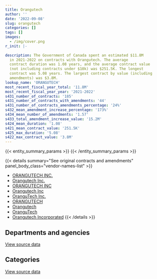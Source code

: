 ```yaml
---
title: Orangutech
author: ''
date: '2022-09-08'
slug: orangutech
categories: []
tags: []
images:
  - /img/cover.png
r_init: |-
  
description: The Government of Canada spent an estimated $11.8M
  in 2021-2022 on contracts with Orangutech. The average
  contract duration was 1.08 years, and the average contract value
  (not including contracts under $10k) was $251.5K. The longest
  contract was 5.08 years. The largest contract by value (including
  amendments) was $3.8M.
lookup_name: 'ORANGUTECH'
most_recent_fiscal_year_total: '11.8M'
most_recent_fiscal_year_year: '2021-2022'
s431_number_of_contracts: '185'
s431_number_of_contracts_with_amendments: '44'
s431_number_of_contracts_amendments_percentage: '24%'
s432_mean_amendment_increase_percentage: '173%'
s434_mean_number_of_amendments: '1.57'
s433_total_amendment_increase_value: '15.2M'
s424_mean_duration: '1.08'
s421_mean_contract_value: '251.5K'
s425_max_duration: '5.08'
s422_max_contract_value: '3.8M'
---
```


<script src="/rmarkdown-libs/htmlwidgets/htmlwidgets.js"></script>
<link href="/rmarkdown-libs/datatables-css/datatables-crosstalk.css" rel="stylesheet" />
<script src="/rmarkdown-libs/datatables-binding/datatables.js"></script>
<script src="/rmarkdown-libs/jquery/jquery-3.6.0.min.js"></script>
<link href="/rmarkdown-libs/dt-core-bootstrap/css/dataTables.bootstrap.min.css" rel="stylesheet" />
<link href="/rmarkdown-libs/dt-core-bootstrap/css/dataTables.bootstrap.extra.css" rel="stylesheet" />
<script src="/rmarkdown-libs/dt-core-bootstrap/js/jquery.dataTables.min.js"></script>
<script src="/rmarkdown-libs/dt-core-bootstrap/js/dataTables.bootstrap.min.js"></script>
<link href="/rmarkdown-libs/crosstalk/css/crosstalk.min.css" rel="stylesheet" />
<script src="/rmarkdown-libs/crosstalk/js/crosstalk.min.js"></script>
<script src="/rmarkdown-libs/htmlwidgets/htmlwidgets.js"></script>
<link href="/rmarkdown-libs/datatables-css/datatables-crosstalk.css" rel="stylesheet" />
<script src="/rmarkdown-libs/datatables-binding/datatables.js"></script>
<script src="/rmarkdown-libs/jquery/jquery-3.6.0.min.js"></script>
<link href="/rmarkdown-libs/dt-core-bootstrap/css/dataTables.bootstrap.min.css" rel="stylesheet" />
<link href="/rmarkdown-libs/dt-core-bootstrap/css/dataTables.bootstrap.extra.css" rel="stylesheet" />
<script src="/rmarkdown-libs/dt-core-bootstrap/js/jquery.dataTables.min.js"></script>
<script src="/rmarkdown-libs/dt-core-bootstrap/js/dataTables.bootstrap.min.js"></script>
<link href="/rmarkdown-libs/crosstalk/css/crosstalk.min.css" rel="stylesheet" />
<script src="/rmarkdown-libs/crosstalk/js/crosstalk.min.js"></script>

{{< entity_summary_params >}}
{{< /entity_summary_params >}}

{{< details summary="See original contracts and amendments" panel_body_class="vendor-names-list" >}}
- [ORANGUTECH INC.](https://search.open.canada.ca/en/ct/?sort=contract_value_f%20desc&page=1&search_text=%22ORANGUTECH%20INC.%22)
- [Orangutech Inc.](https://search.open.canada.ca/en/ct/?sort=contract_value_f%20desc&page=1&search_text=%22Orangutech%20Inc.%22)
- [ORANGUTECH INC](https://search.open.canada.ca/en/ct/?sort=contract_value_f%20desc&page=1&search_text=%22ORANGUTECH%20INC%22)
- [Orangutech Inc](https://search.open.canada.ca/en/ct/?sort=contract_value_f%20desc&page=1&search_text=%22Orangutech%20Inc%22)
- [OranguTech Inc.](https://search.open.canada.ca/en/ct/?sort=contract_value_f%20desc&page=1&search_text=%22OranguTech%20Inc.%22)
- [ORANGUTECH](https://search.open.canada.ca/en/ct/?sort=contract_value_f%20desc&page=1&search_text=%22ORANGUTECH%22)
- [Orangutech](https://search.open.canada.ca/en/ct/?sort=contract_value_f%20desc&page=1&search_text=%22Orangutech%22)
- [OranguTech](https://search.open.canada.ca/en/ct/?sort=contract_value_f%20desc&page=1&search_text=%22OranguTech%22)
- [Orangutech Incorporated](https://search.open.canada.ca/en/ct/?sort=contract_value_f%20desc&page=1&search_text=%22Orangutech%20Incorporated%22)
{{< /details >}}

## Departments and agencies

<div id="htmlwidget-1" style="width:100%;height:auto;" class="datatables html-widget"></div>
<script type="application/json" data-for="htmlwidget-1">{"x":{"style":"bootstrap","filter":"none","vertical":false,"data":[["<a href=\"/departments/aafc-aac/\">Agriculture and Agri-Food Canada<\/a>","<a href=\"/departments/acoa-apeca/\">Atlantic Canada Opportunities Agency<\/a>","<a href=\"/departments/cer-rec/\">Canada Energy Regulator<\/a>","<a href=\"/departments/cfia-acia/\">Canadian Food Inspection Agency<\/a>","<a href=\"/departments/csps-efpc/\">Canada School of Public Service<\/a>","<a href=\"/departments/dfatd-maecd/\">Global Affairs Canada<\/a>","<a href=\"/departments/dnd-mdn/\">National Defence<\/a>","<a href=\"/departments/ec/\">Environment and Climate Change Canada<\/a>","<a href=\"/departments/elections/\">Elections Canada<\/a>","<a href=\"/departments/esdc-edsc/\">Employment and Social Development Canada<\/a>","<a href=\"/departments/fin/\">Department of Finance Canada<\/a>","<a href=\"/departments/ic/\">Innovation, Science and Economic Development Canada<\/a>","<a href=\"/departments/irb-cisr/\">Immigration and Refugee Board of Canada<\/a>","<a href=\"/departments/isc-sac/\">Indigenous Services Canada<\/a>","<a href=\"/departments/jus/\">Department of Justice Canada<\/a>","<a href=\"/departments/lac-bac/\">Library and Archives Canada<\/a>","<a href=\"/departments/nrc-cnrc/\">National Research Council Canada<\/a>","<a href=\"/departments/nrcan-rncan/\">Natural Resources Canada<\/a>","<a href=\"/departments/nserc-crsng/\">Natural Sciences and Engineering Research Council of Canada<\/a>","<a href=\"/departments/pmprb-cepmb/\">Patented Medicine Prices Review Board Canada<\/a>","<a href=\"/departments/ppsc-sppc/\">Public Prosecution Service of Canada<\/a>","<a href=\"/departments/psic-ispc/\">Office of the Public Sector Integrity Commissioner of Canada<\/a>","<a href=\"/departments/pwgsc-tpsgc/\">Public Services and Procurement Canada<\/a>","<a href=\"/departments/rcmp-grc/\">Royal Canadian Mounted Police<\/a>","<a href=\"/departments/ssc-spc/\">Shared Services Canada<\/a>","<a href=\"/departments/tbs-sct/\">Treasury Board of Canada Secretariat<\/a>","<a href=\"/departments/tc/\">Transport Canada<\/a>","<a href=\"/departments/vac-acc/\">Veterans Affairs Canada<\/a>"],[572458.97,null,117170.87,null,null,96000.64,165066.26,2787.22,1003068.66,null,67658.75,null,190010.01,null,509099.69,358042.02,328700.86,37606.93,526798.97,51655.88,null,null,null,500043.77,null,61552.62,null,null],[121334.02,null,39338.78,null,null,181472.66,169250.7,67306.88,140110.83,22995,71303,null,432024.74,41767.67,774011.98,1906200.98,171506.48,69343.27,448941.8,51797.4,37290,null,157.94,489488.5,107209.75,1215920.6,null,3187.89],[508321.85,39847.5,46839.96,1540.94,null,201610.02,233691.6,47437.48,96966.05,205575.8,81400.56,null,802689.47,26806.86,798617.32,null,97563.31,730.52,491456.97,null,19055.19,null,222315.45,1072969.28,568205.33,1771488.97,63852.74,96965.04],[1454160.33,29670,null,306648.14,39324,198237.21,607243.73,63181.44,64850.63,2475585.18,85134.2,279.89,800002.82,27318.06,653500.15,104693.01,171541.11,13332.07,491906.76,null,null,25425,210647.73,1265731.04,1917475.33,636805.71,20897.26,96965.04]],"container":"<table class=\"table table-striped table-hover row-border order-column display\">\n  <thead>\n    <tr>\n      <th>Department<\/th>\n      <th>2018-2019<\/th>\n      <th>2019-2020<\/th>\n      <th>2020-2021<\/th>\n      <th>2021-2022<\/th>\n    <\/tr>\n  <\/thead>\n<\/table>","options":{"order":[[4,"desc"]],"pageLength":10,"autoWidth":true,"columnDefs":[{"targets":1,"render":"function(data, type, row, meta) {\n    return type !== 'display' ? data : DTWidget.formatCurrency(data, \"$\", 2, 3, \",\", \".\", true, null);\n  }"},{"targets":2,"render":"function(data, type, row, meta) {\n    return type !== 'display' ? data : DTWidget.formatCurrency(data, \"$\", 2, 3, \",\", \".\", true, null);\n  }"},{"targets":3,"render":"function(data, type, row, meta) {\n    return type !== 'display' ? data : DTWidget.formatCurrency(data, \"$\", 2, 3, \",\", \".\", true, null);\n  }"},{"targets":4,"render":"function(data, type, row, meta) {\n    return type !== 'display' ? data : DTWidget.formatCurrency(data, \"$\", 2, 3, \",\", \".\", true, null);\n  }"},{"width":"16%","targets":[1,2,3,4]},{"className":"dt-right","targets":[1,2,3,4]}],"orderClasses":false}},"evals":["options.columnDefs.0.render","options.columnDefs.1.render","options.columnDefs.2.render","options.columnDefs.3.render"],"jsHooks":[]}</script>
<p class="text-right">
<a href="https://github.com/GoC-Spending/contracts-data/tree/main/data/out/vendors/orangutech/summary_by_fiscal_year_by_department.csv" class="source-data-link btn btn-link">View source data</a>
</p>

## Categories

<div id="htmlwidget-2" style="width:100%;height:auto;" class="datatables html-widget"></div>
<script type="application/json" data-for="htmlwidget-2">{"x":{"style":"bootstrap","filter":"none","vertical":false,"data":[["<a href=\"/categories/defence/\">Defence<\/a>","<a href=\"/categories/professional_services/\">Professional services<\/a>","<a href=\"/categories/information_technology/\">Information technology<\/a>","<a href=\"/categories/human_capital/\">Human capital<\/a>"],[34928.56,130137.7,4422655.87,null],[38756.46,130494.24,6392710.19,null],[6948.95,838893.67,6650105.59,null],[147578.91,862601.84,10724950.08,25425]],"container":"<table class=\"table table-striped table-hover row-border order-column display\">\n  <thead>\n    <tr>\n      <th>Category<\/th>\n      <th>2018-2019<\/th>\n      <th>2019-2020<\/th>\n      <th>2020-2021<\/th>\n      <th>2021-2022<\/th>\n    <\/tr>\n  <\/thead>\n<\/table>","options":{"order":[[4,"desc"]],"dom":"t","pageLength":30,"autoWidth":true,"columnDefs":[{"targets":1,"render":"function(data, type, row, meta) {\n    return type !== 'display' ? data : DTWidget.formatCurrency(data, \"$\", 2, 3, \",\", \".\", true, null);\n  }"},{"targets":2,"render":"function(data, type, row, meta) {\n    return type !== 'display' ? data : DTWidget.formatCurrency(data, \"$\", 2, 3, \",\", \".\", true, null);\n  }"},{"targets":3,"render":"function(data, type, row, meta) {\n    return type !== 'display' ? data : DTWidget.formatCurrency(data, \"$\", 2, 3, \",\", \".\", true, null);\n  }"},{"targets":4,"render":"function(data, type, row, meta) {\n    return type !== 'display' ? data : DTWidget.formatCurrency(data, \"$\", 2, 3, \",\", \".\", true, null);\n  }"},{"width":"16%","targets":[1,2,3,4]},{"className":"dt-right","targets":[1,2,3,4]}],"orderClasses":false,"lengthMenu":[10,25,30,50,100]}},"evals":["options.columnDefs.0.render","options.columnDefs.1.render","options.columnDefs.2.render","options.columnDefs.3.render"],"jsHooks":[]}</script>
<p class="text-right">
<a href="https://github.com/GoC-Spending/contracts-data/tree/main/data/out/vendors/orangutech/summary_by_fiscal_year_by_category.csv" class="source-data-link btn btn-link">View source data</a>
</p>
